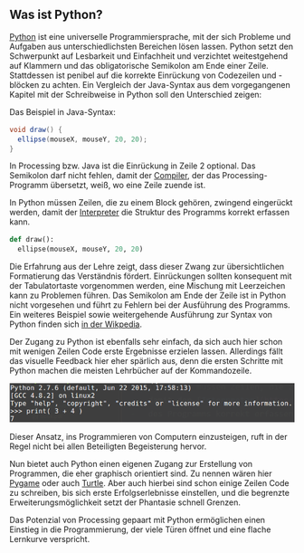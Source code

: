 ## Was ist Python?

[Python](https://de.wikipedia.org/wiki/Python_%28Programmiersprache%29) ist eine universelle Programmiersprache, mit der sich Probleme und Aufgaben aus unterschiedlichsten Bereichen lösen lassen. Python setzt den Schwerpunkt auf Lesbarkeit und Einfachheit und verzichtet weitestgehend auf Klammern und das obligatorische Semikolon am Ende einer Zeile. Stattdessen ist penibel auf die korrekte Einrückung von Codezeilen und -blöcken zu achten. Ein Vergleich der Java-Syntax aus dem vorgegangenen Kapitel mit der Schreibweise in Python soll den Unterschied zeigen:

Das Beispiel in Java-Syntax:

```java
void draw() {
  ellipse(mouseX, mouseY, 20, 20);
}
```

In Processing bzw. Java ist die Einrückung in Zeile 2 optional. Das Semikolon darf nicht fehlen, damit der [Compiler](https://de.wikipedia.org/wiki/Compiler), der das Processing-Programm übersetzt, weiß, wo eine Zeile zuende ist.

In Python müssen Zeilen, die zu einem Block gehören, zwingend eingerückt werden, damit der [Interpreter](https://de.wikipedia.org/wiki/Interpreter) die Struktur des Programms korrekt erfassen kann.

```python
def draw():
  ellipse(mouseX, mouseY, 20, 20)
```

Die Erfahrung aus der Lehre zeigt, dass dieser Zwang zur übersichtlichen Formatierung das Verständnis fördert. Einrückungen sollten konsequent mit der Tabulatortaste vorgenommen werden, eine Mischung mit Leerzeichen kann zu Problemen führen. Das Semikolon am Ende der Zeile ist in Python nicht vorgesehen und führt zu Fehlern bei der Ausführung des Programms. Ein weiteres Beispiel sowie weitergehende Ausführung zur Syntax von Python finden sich [in der Wikpedia](https://de.wikipedia.org/wiki/Python_%28Programmiersprache%29#Syntax).

Der Zugang zu Python ist ebenfalls sehr einfach, da sich auch hier schon mit wenigen Zeilen Code erste Ergebnisse erzielen lassen. Allerdings fällt das visuelle Feedback hier eher spärlich aus, denn die ersten Schritte mit Python machen die meisten Lehrbücher auf der Kommandozeile.

![Addition zweier Zahlen mit Python. Ein- und Ausgabe erfolgen auf der Kommandozeile.](../images/commandline.png)

Dieser Ansatz, ins Programmieren von Computern einzusteigen, ruft in der Regel nicht bei allen Beteiligten Begeisterung hervor.

Nun bietet auch Python einen eigenen Zugang zur Erstellung von Programmen, die eher graphisch orientiert sind. Zu nennen wären hier [Pygame](http://www.pygame.org/hifi.html) oder auch [Turtle](http://pythonturtle.org/). Aber auch hierbei sind schon einige Zeilen Code zu schreiben, bis sich erste Erfolgserlebnisse einstellen, und die begrenzte Erweiterungsmöglichkeit setzt der Phantasie schnell Grenzen.

Das Potenzial von Processing gepaart mit Python ermöglichen einen Einstieg in die Programmierung, der viele Türen öffnet und eine flache Lernkurve verspricht.
